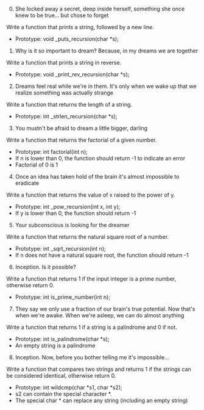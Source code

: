 0. She locked away a secret, deep inside herself, something she once knew to be true... but chose to forget

Write a function that prints a string, followed by a new line.

- Prototype: void _puts_recursion(char *s);

1. Why is it so important to dream? Because, in my dreams we are together

Write a function that prints a string in reverse.

- Prototype: void _print_rev_recursion(char *s);

2. Dreams feel real while we're in them. It's only when we wake up that we realize something was actually strange

Write a function that returns the length of a string.

- Prototype: int _strlen_recursion(char *s);

3. You mustn't be afraid to dream a little bigger, darling

Write a function that returns the factorial of a given number.

- Prototype: int factorial(int n);
- If n is lower than 0, the function should return -1 to indicate an error
- Factorial of 0 is 1

4. Once an idea has taken hold of the brain it's almost impossible to eradicate

Write a function that returns the value of x raised to the power of y.

- Prototype: int _pow_recursion(int x, int y);
- If y is lower than 0, the function should return -1

5. Your subconscious is looking for the dreamer

Write a function that returns the natural square root of a number.

- Prototype: int _sqrt_recursion(int n);
- If n does not have a natural square root, the function should return -1

6. Inception. Is it possible?

Write a function that returns 1 if the input integer is a prime number, otherwise return 0.

- Prototype: int is_prime_number(int n);

7. They say we only use a fraction of our brain's true potential. Now that's when we're awake. When we're asleep, we can do almost anything

Write a function that returns 1 if a string is a palindrome and 0 if not.

- Prototype: int is_palindrome(char *s);
- An empty string is a palindrome

8. Inception. Now, before you bother telling me it's impossible...

Write a function that compares two strings and returns 1 if the strings can be considered identical, otherwise return 0.

- Prototype: int wildcmp(char *s1, char *s2);
- s2 can contain the special character *.
- The special char * can replace any string (including an empty string) 


